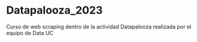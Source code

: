 # Datapalooza_2023
Curso de web scraping dentro de la actividad Datapalooza realizada por el equipo de Data UC
